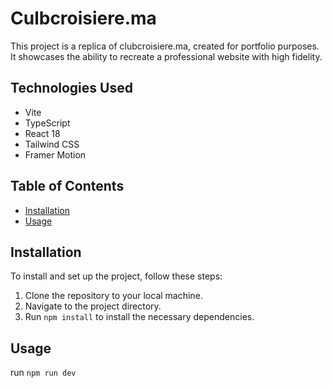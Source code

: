 # Culbcroisiere.ma

This project is a replica of clubcroisiere.ma, created for portfolio purposes. It showcases the ability to recreate a professional website with high fidelity.

## Technologies Used

- Vite
- TypeScript
- React 18
- Tailwind CSS
- Framer Motion

## Table of Contents

- [Installation](#installation)
- [Usage](#usage)

## Installation

To install and set up the project, follow these steps:

1. Clone the repository to your local machine.
2. Navigate to the project directory.
3. Run `npm install` to install the necessary dependencies.

## Usage

run `npm run dev`
